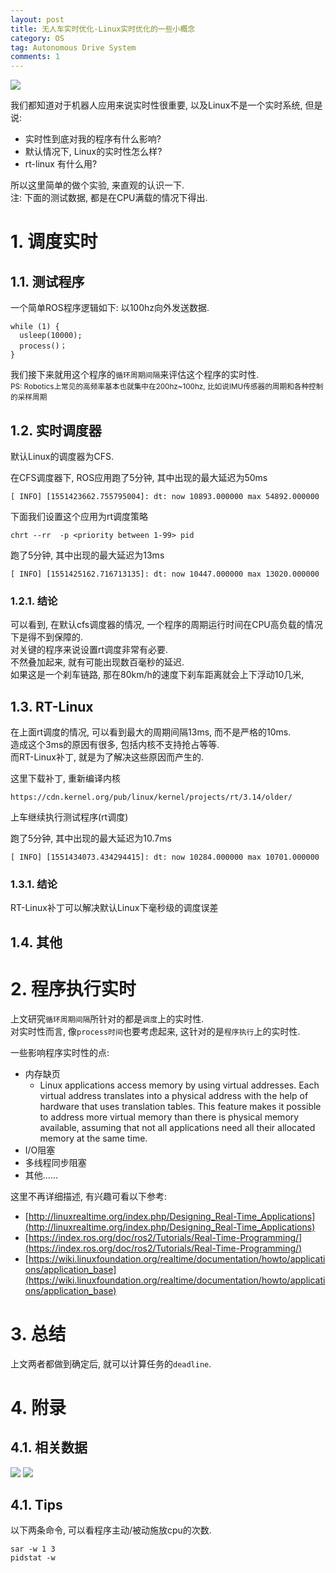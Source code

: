 ```yaml
---
layout: post
title: 无人车实时优化-Linux实时优化的一些小概念
category: OS
tag: Autonomous Drive System
comments: 1
---
```


![](http://blog.iotwrt.com/images/realtime2.svg)

我们都知道对于机器人应用来说实时性很重要, 以及Linux不是一个实时系统, 但是说:

* 实时性到底对我的程序有什么影响?
* 默认情况下, Linux的实时性怎么样?
* rt-linux 有什么用?

所以这里简单的做个实验, 来直观的认识一下.  
注: 下面的测试数据, 都是在CPU满载的情况下得出.

# 1. 调度实时

## 1.1. 测试程序
一个简单ROS程序逻辑如下: 以100hz向外发送数据.  
```
while (1) {
  usleep(10000);
  process()；
}
```

我们接下来就用这个程序的`循环周期间隔`来评估这个程序的实时性.  
<small> PS: Robotics上常见的高频率基本也就集中在200hz~100hz, 比如说IMU传感器的周期和各种控制的采样周期</small> 

## 1.2. 实时调度器
默认Linux的调度器为CFS.

在CFS调度器下, ROS应用跑了5分钟, 其中出现的最大延迟为50ms
```
[ INFO] [1551423662.755795004]: dt: now 10893.000000 max 54892.000000
```
下面我们设置这个应用为rt调度策略
```
chrt --rr  -p <priority between 1-99> pid
```

跑了5分钟, 其中出现的最大延迟为13ms
```
[ INFO] [1551425162.716713135]: dt: now 10447.000000 max 13020.000000
```

### 1.2.1. 结论
可以看到, 在默认cfs调度器的情况, 一个程序的周期运行时间在CPU高负载的情况下是得不到保障的.  
对关键的程序来说设置rt调度非常有必要.   
不然叠加起来, 就有可能出现数百毫秒的延迟.  
如果这是一个刹车链路, 那在80km/h的速度下刹车距离就会上下浮动10几米,

## 1.3. RT-Linux
在上面rt调度的情况, 可以看到最大的周期间隔13ms, 而不是严格的10ms.  
造成这个3ms的原因有很多, 包括内核不支持抢占等等.  
而RT-Linux补丁, 就是为了解决这些原因而产生的.  


这里下载补丁, 重新编译内核
```
https://cdn.kernel.org/pub/linux/kernel/projects/rt/3.14/older/
```
上车继续执行测试程序(rt调度)


跑了5分钟, 其中出现的最大延迟为10.7ms
```
[ INFO] [1551434073.434294415]: dt: now 10284.000000 max 10701.000000
```

### 1.3.1. 结论
RT-Linux补丁可以解决默认Linux下毫秒级的调度误差

## 1.4. 其他

# 2. 程序执行实时

上文研究`循环周期间隔`所针对的都是`调度`上的实时性.  
对实时性而言, 像`process时间`也要考虑起来, 这针对的是`程序执行`上的实时性.  

一些影响程序实时性的点:
* 内存缺页
  * Linux applications access memory by using virtual addresses. Each virtual address translates into a physical address with the help of hardware that uses translation tables. This feature makes it possible to address more virtual memory than there is physical memory available, assuming that not all applications need all their allocated memory at the same time.
* I/O阻塞
* 多线程同步阻塞
* 其他......

这里不再详细描述, 有兴趣可看以下参考:
* [http://linuxrealtime.org/index.php/Designing_Real-Time_Applications](http://linuxrealtime.org/index.php/Designing_Real-Time_Applications)
* [https://index.ros.org/doc/ros2/Tutorials/Real-Time-Programming/](https://index.ros.org/doc/ros2/Tutorials/Real-Time-Programming/)
* [https://wiki.linuxfoundation.org/realtime/documentation/howto/applications/application_base](https://wiki.linuxfoundation.org/realtime/documentation/howto/applications/application_base)


# 3. 总结

上文两者都做到确定后, 就可以计算任务的`deadline`.  


# 4. 附录

## 4.1. 相关数据

![](http://blog.iotwrt.com/images/realtime4.png)
![](http://blog.iotwrt.com/images/realtime3.png)

## 4.1. Tips

以下两条命令, 可以看程序主动/被动施放cpu的次数.
```
sar -w 1 3
pidstat -w
```
